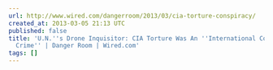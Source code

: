 ```yaml
---
url: http://www.wired.com/dangerroom/2013/03/cia-torture-conspiracy/
created_at: 2013-03-05 21:13 UTC
published: false
title: 'U.N.''s Drone Inquisitor: CIA Torture Was An ''International Conspiracy of
  Crime'' | Danger Room | Wired.com'
tags: []
---
```



